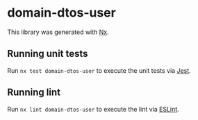 # domain-dtos-user

This library was generated with [Nx](https://nx.dev).

## Running unit tests

Run `nx test domain-dtos-user` to execute the unit tests via [Jest](https://jestjs.io).

## Running lint

Run `nx lint domain-dtos-user` to execute the lint via [ESLint](https://eslint.org/).
